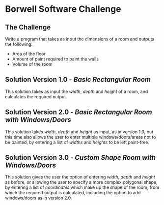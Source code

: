 # Borwell Software Challenge

## The Challenge
Write a program that takes as input the dimensions of a room and outputs the following:
* Area of the floor
* Amount of paint required to paint the walls
* Volume of the room

## Solution Version 1.0 - *Basic Rectangular Room*
This solution takes as input the *width*, *depth* and *height* of a room, and calculates the required output.

## Solution Version 2.0 - *Basic Rectangular Room with Windows/Doors*
This solution takes *width*, *depth* and *height* as input, as in version 1.0, but this time also allows the user to enter multiple windows/doors/areas not to be painted, by entering a list of *widths* and *heights* to be left paint-free.

## Solution Version 3.0 - *Custom Shape Room with Windows/Doors*
This solution gives the user the option of entering *width*, *depth* and *height* as before, or allowing the user to specify a more complex polygonal shape, by entering a list of *coordinates* which make up the shape of the room, from which the required output is calculated, including the option to add windows/doors as in version 2.0.
